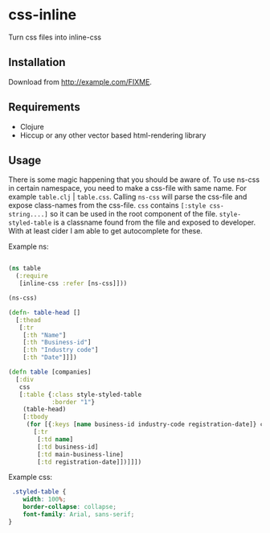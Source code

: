 # css-inline

Turn css files into inline-css

## Installation

Download from http://example.com/FIXME.

## Requirements
- Clojure
- Hiccup or any other vector based html-rendering library

## Usage

There is some magic happening that you should be aware of. To use ns-css in certain namespace, you need to make a css-file with same name. For example `table.clj` | `table.css`.
Calling `ns-css` will parse the css-file and expose class-names from the css-file. `css` contains `[:style css-string....]` so it can be used in the root component of the file.
`style-styled-table` is a classname found from the file and exposed to developer. With at least cider I am able to get autocomplete for these.

Example ns:

``` clojure

(ns table
  (:require
   [inline-css :refer [ns-css]]))

(ns-css)

(defn- table-head []
  [:thead
   [:tr
    [:th "Name"]
    [:th "Business-id"]
    [:th "Industry code"]
    [:th "Date"]]])

(defn table [companies]
  [:div
   css
   [:table {:class style-styled-table
            :border "1"}
    (table-head)
    [:tbody
     (for [{:keys [name business-id industry-code registration-date]} companies]
       [:tr
        [:td name]
        [:td business-id]
        [:td main-business-line]
        [:td registration-date]])]]])
```

Example css:

``` css
 .styled-table {
    width: 100%;
    border-collapse: collapse;
    font-family: Arial, sans-serif;
}

```
